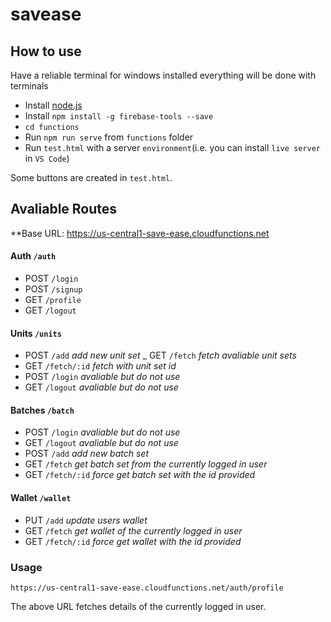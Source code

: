 # savease


## How to use

Have a reliable terminal for windows installed everything will be done with terminals
- Install [node.js](https://nodejs.org)
- Install `npm install -g firebase-tools --save`
- `cd functions` 
- Run `npm run serve` from `functions` folder
- Run  `test.html` with a server `environment`(i.e. you can install `live server` in `VS Code`)


Some buttons are created in `test.html`. 

## Avaliable Routes
**Base URL: https://us-central1-save-ease.cloudfunctions.net

#### Auth `/auth`
- POST `/login`
- POST `/signup`
- GET `/profile`
- GET `/logout`

#### Units `/units`
- POST `/add` _add new unit set_
_ GET `/fetch` _fetch avaliable unit sets_
- GET `/fetch/:id` _fetch with unit set id_
- POST `/login` _avaliable but do not use_
- GET `/logout` _avaliable but do not use_

#### Batches `/batch`
- POST `/login` _avaliable but do not use_
- GET `/logout` _avaliable but do not use_
- POST `/add` _add new batch set_
- GET `/fetch` _get batch set from the currently logged in user_
- GET `/fetch/:id` _force get batch set with the id provided_ 

#### Wallet `/wallet`
- PUT `/add` _update users wallet_
- GET `/fetch` _get wallet of the currently logged in user_
- GET `/fetch/:id` _force get wallet with the id provided_

### Usage 

`https://us-central1-save-ease.cloudfunctions.net/auth/profile` 

The above URL fetches details of the currently logged in user. 







